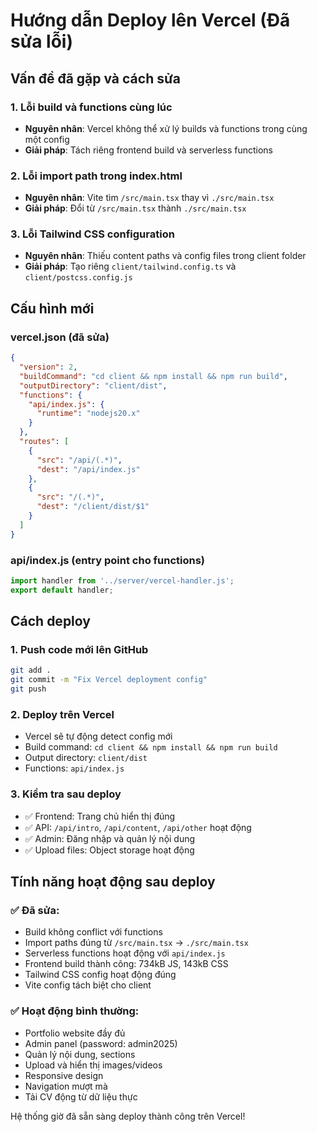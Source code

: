 # Hướng dẫn Deploy lên Vercel (Đã sửa lỗi)

## Vấn đề đã gặp và cách sửa

### 1. Lỗi build và functions cùng lúc
- **Nguyên nhân**: Vercel không thể xử lý builds và functions trong cùng một config
- **Giải pháp**: Tách riêng frontend build và serverless functions

### 2. Lỗi import path trong index.html
- **Nguyên nhân**: Vite tìm `/src/main.tsx` thay vì `./src/main.tsx`
- **Giải pháp**: Đổi từ `/src/main.tsx` thành `./src/main.tsx`

### 3. Lỗi Tailwind CSS configuration
- **Nguyên nhân**: Thiếu content paths và config files trong client folder
- **Giải pháp**: Tạo riêng `client/tailwind.config.ts` và `client/postcss.config.js`

## Cấu hình mới

### vercel.json (đã sửa)
```json
{
  "version": 2,
  "buildCommand": "cd client && npm install && npm run build",
  "outputDirectory": "client/dist",
  "functions": {
    "api/index.js": {
      "runtime": "nodejs20.x"
    }
  },
  "routes": [
    {
      "src": "/api/(.*)",
      "dest": "/api/index.js"
    },
    {
      "src": "/(.*)",
      "dest": "/client/dist/$1"
    }
  ]
}
```

### api/index.js (entry point cho functions)
```javascript
import handler from '../server/vercel-handler.js';
export default handler;
```

## Cách deploy

### 1. Push code mới lên GitHub
```bash
git add .
git commit -m "Fix Vercel deployment config"
git push
```

### 2. Deploy trên Vercel
- Vercel sẽ tự động detect config mới
- Build command: `cd client && npm install && npm run build`
- Output directory: `client/dist`
- Functions: `api/index.js`

### 3. Kiểm tra sau deploy
- ✅ Frontend: Trang chủ hiển thị đúng
- ✅ API: `/api/intro`, `/api/content`, `/api/other` hoạt động
- ✅ Admin: Đăng nhập và quản lý nội dung
- ✅ Upload files: Object storage hoạt động

## Tính năng hoạt động sau deploy

### ✅ Đã sửa:
- Build không conflict với functions
- Import paths đúng từ `/src/main.tsx` → `./src/main.tsx`
- Serverless functions hoạt động với `api/index.js`
- Frontend build thành công: 734kB JS, 143kB CSS
- Tailwind CSS config hoạt động đúng
- Vite config tách biệt cho client

### ✅ Hoạt động bình thường:
- Portfolio website đầy đủ
- Admin panel (password: admin2025)
- Quản lý nội dung, sections
- Upload và hiển thị images/videos
- Responsive design
- Navigation mượt mà
- Tải CV động từ dữ liệu thực

Hệ thống giờ đã sẵn sàng deploy thành công trên Vercel!